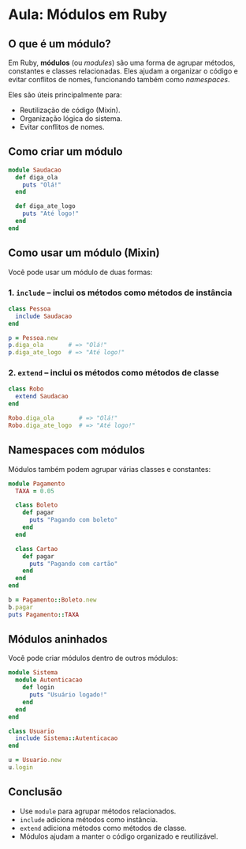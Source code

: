 
# Aula: Módulos em Ruby

## O que é um módulo?

Em Ruby, **módulos** (ou *modules*) são uma forma de agrupar métodos, constantes e classes relacionadas. Eles ajudam a organizar o código e evitar conflitos de nomes, funcionando também como *namespaces*.

Eles são úteis principalmente para:
- Reutilização de código (Mixin).
- Organização lógica do sistema.
- Evitar conflitos de nomes.

## Como criar um módulo

```ruby
module Saudacao
  def diga_ola
    puts "Olá!"
  end

  def diga_ate_logo
    puts "Até logo!"
  end
end
```

## Como usar um módulo (Mixin)

Você pode usar um módulo de duas formas:

### 1. `include` – inclui os métodos como métodos de instância

```ruby
class Pessoa
  include Saudacao
end

p = Pessoa.new
p.diga_ola       # => "Olá!"
p.diga_ate_logo  # => "Até logo!"
```

### 2. `extend` – inclui os métodos como métodos de classe

```ruby
class Robo
  extend Saudacao
end

Robo.diga_ola       # => "Olá!"
Robo.diga_ate_logo  # => "Até logo!"
```

## Namespaces com módulos

Módulos também podem agrupar várias classes e constantes:

```ruby
module Pagamento
  TAXA = 0.05

  class Boleto
    def pagar
      puts "Pagando com boleto"
    end
  end

  class Cartao
    def pagar
      puts "Pagando com cartão"
    end
  end
end

b = Pagamento::Boleto.new
b.pagar
puts Pagamento::TAXA
```

## Módulos aninhados

Você pode criar módulos dentro de outros módulos:

```ruby
module Sistema
  module Autenticacao
    def login
      puts "Usuário logado!"
    end
  end
end

class Usuario
  include Sistema::Autenticacao
end

u = Usuario.new
u.login
```

## Conclusão

- Use `module` para agrupar métodos relacionados.
- `include` adiciona métodos como instância.
- `extend` adiciona métodos como métodos de classe.
- Módulos ajudam a manter o código organizado e reutilizável.
